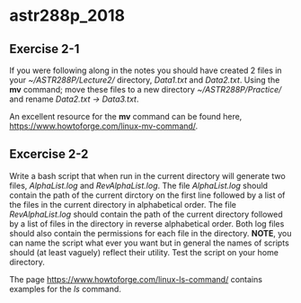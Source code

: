 # astr288p_2018

## Exercise 2-1

If you were following along in the notes you should have created 2 files in your *~/ASTR288P/Lecture2/* directory,  *Data1.txt* and *Data2.txt*. Using the **mv** command; move these files to a new directory *~/ASTR288P/Practice/* and rename *Data2.txt -> Data3.txt*.

An excellent resource for the **mv** command can be found here, https://www.howtoforge.com/linux-mv-command/.

## Excercise 2-2

Write a bash script that when run in the current directory will generate two files, *AlphaList.log* and *RevAlphaList.log*. The file *AlphaList.log* should contain the path of the current dirctory on the first line followed by a list of the files in the current directory in alphabetical order. The file *RevAlphaList.log* should contain the path of the current directory followed by a list of files in the directory in reverse alphabetical order. Both log files should also contain the permissions for each file in the directory. **NOTE**, you can name the script what ever you want but in general the names of scripts should (at least vaguely) reflect their utility. Test the script on your home directory.

The page https://www.howtoforge.com/linux-ls-command/ contains examples for the *ls* command. 